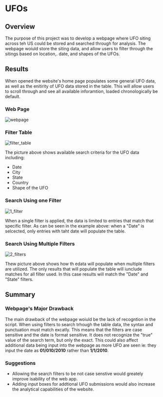 # UFOs

## Overview 
The purpose of this project was to develop a webpage where UFO siting across teh US could be stored and searched through for analysis. The webpage woiuld store the siting data, and allow users to filter through the sitings based on location,. date, and shapes of the UFOs.
## Results
When opened the website's home page populates some general UFO data, as well as the enitirity of UFO data stored in the table. This will allow users to scroll through and see all available inforamtion, loaded chronologically be default.

### Web Page
![webpage](https://user-images.githubusercontent.com/102814578/178115641-ce95de40-9da5-45a8-995c-ecd130d4e4f1.png)


### Filter Table
![filter_table](https://user-images.githubusercontent.com/102814578/178115647-2b8373c7-05e3-47db-a44d-ba93fce43862.png)


The picture above shows available search criteria for the UFO data including:
- Date
- City
- State
- Country
- Shape of the UFO

### Search Using one Filter
![1_filter](https://user-images.githubusercontent.com/102814578/178115650-aad6321c-691a-4780-90f5-e844e2b35d30.png)


When a single filter is applied, the data is limited to entries that match that specific filter. As can be seen in the example above: when a "Date" is selcected, only entries with taht date will populate the table.

### Search Using Multiple Filters
![2_filters](https://user-images.githubusercontent.com/102814578/178115654-96a878f8-58d7-44f1-afb1-9d70ede8c988.png)


Thew picture above shows how th edata will populate when multiple filters are utilized. The only results that will populate the table will iunclude matches for all filter used. In this case results will match the "Date" and "State" filters.

## Summary

### Webpage's Major Drawback
The main drawback of the webpage woiuld be the lack of recogntion in the script. When using filters to search trhough the table data, the syntax and punctuation must match excatly. This means that the filters are case sensitive and the date is format sensitive. It does not recognize the "true" value of the search term, but only the exact. This could also affect additional data being input into the webpage as more UFO are seen ie: they input the date as **01/010/2010** rather than **1/1/2010**. 

### Suggestions
- Allowing the search filters to be not case senstive would greately improve isability of the web app.
- Adding input boxes for addtional UFO submissions would also increase the analytical capabilities of the website.

